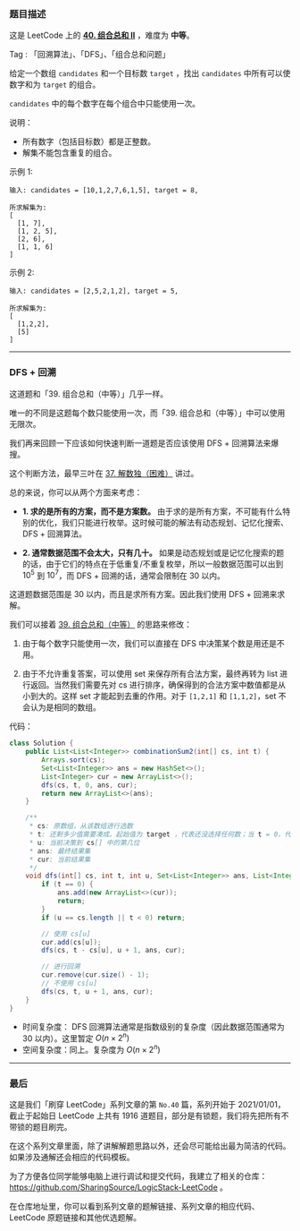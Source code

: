 ### 题目描述

这是 LeetCode 上的 **[40. 组合总和 II](https://leetcode-cn.com/problems/combination-sum-ii/solution/dfs-hui-su-jie-fa-yi-ji-ru-he-pan-duan-s-xlwy/)** ，难度为 **中等**。

Tag : 「回溯算法」、「DFS」、「组合总和问题」



给定一个数组 `candidates` 和一个目标数 `target` ，找出 `candidates` 中所有可以使数字和为 `target` 的组合。

`candidates` 中的每个数字在每个组合中只能使用一次。

说明：
* 所有数字（包括目标数）都是正整数。
* 解集不能包含重复的组合。 

示例 1:

```
输入: candidates = [10,1,2,7,6,1,5], target = 8,

所求解集为:
[
  [1, 7],
  [1, 2, 5],
  [2, 6],
  [1, 1, 6]
]
```
示例 2:
```
输入: candidates = [2,5,2,1,2], target = 5,

所求解集为:
[
  [1,2,2],
  [5]
]
```

---

### DFS + 回溯

这道题和「39. 组合总和（中等）」几乎一样。

唯一的不同是这题每个数只能使用一次，而「39. 组合总和（中等）」中可以使用无限次。

我们再来回顾一下应该如何快速判断一道题是否应该使用 DFS + 回溯算法来爆搜。

这个判断方法，最早三叶在 [37. 解数独（困难）](https://mp.weixin.qq.com/s/0y4lGAH43U3w5loTgaeyoQ) 讲过。


总的来说，你可以从两个方面来考虑：

  * **1. 求的是所有的方案，而不是方案数。** 由于求的是所有方案，不可能有什么特别的优化，我们只能进行枚举。这时候可能的解法有动态规划、记忆化搜索、DFS + 回溯算法。

  * **2. 通常数据范围不会太大，只有几十。** 如果是动态规划或是记忆化搜索的题的话，由于它们的特点在于低重复/不重复枚举，所以一般数据范围可以出到 $10^5$ 到 $10^7$，而 DFS + 回溯的话，通常会限制在 30 以内。

这道题数据范围是 30 以内，而且是求所有方案。因此我们使用 DFS + 回溯来求解。


我们可以接着 [39. 组合总和（中等）](https://mp.weixin.qq.com/s/5Ee6jbc3lDlWFEDzTM_LkA) 的思路来修改：

1. 由于每个数字只能使用一次，我们可以直接在 DFS 中决策某个数是用还是不用。

2. 由于不允许重复答案，可以使用 set 来保存所有合法方案，最终再转为 list 进行返回。当然我们需要先对 cs 进行排序，确保得到的合法方案中数值都是从小到大的。这样 set 才能起到去重的作用。对于 `[1,2,1]` 和 `[1,1,2]`，set 不会认为是相同的数组。

代码：
```java
class Solution {
    public List<List<Integer>> combinationSum2(int[] cs, int t) {
        Arrays.sort(cs);
        Set<List<Integer>> ans = new HashSet<>();
        List<Integer> cur = new ArrayList<>();
        dfs(cs, t, 0, ans, cur);
        return new ArrayList<>(ans);
    }

    /**
     * cs: 原数组，从该数组进行选数
     * t: 还剩多少值需要凑成。起始值为 target ，代表还没选择任何数；当 t = 0，代表选择的数凑成了 target
     * u: 当前决策到 cs[] 中的第几位
     * ans: 最终结果集
     * cur: 当前结果集
     */
    void dfs(int[] cs, int t, int u, Set<List<Integer>> ans, List<Integer> cur) {
        if (t == 0) {
            ans.add(new ArrayList<>(cur));
            return;
        }
        if (u == cs.length || t < 0) return;

        // 使用 cs[u]
        cur.add(cs[u]);
        dfs(cs, t - cs[u], u + 1, ans, cur);

        // 进行回溯
        cur.remove(cur.size() - 1);
        // 不使用 cs[u]
        dfs(cs, t, u + 1, ans, cur);
    }
}
```
* 时间复杂度： DFS 回溯算法通常是指数级别的复杂度（因此数据范围通常为 30 以内）。这里暂定 $O(n \times 2^n)$
* 空间复杂度：同上。复杂度为 $O(n \times 2^n)$

---

### 最后

这是我们「刷穿 LeetCode」系列文章的第 `No.40` 篇，系列开始于 2021/01/01，截止于起始日 LeetCode 上共有 1916 道题目，部分是有锁题，我们将先把所有不带锁的题目刷完。

在这个系列文章里面，除了讲解解题思路以外，还会尽可能给出最为简洁的代码。如果涉及通解还会相应的代码模板。

为了方便各位同学能够电脑上进行调试和提交代码，我建立了相关的仓库：https://github.com/SharingSource/LogicStack-LeetCode 。

在仓库地址里，你可以看到系列文章的题解链接、系列文章的相应代码、LeetCode 原题链接和其他优选题解。

